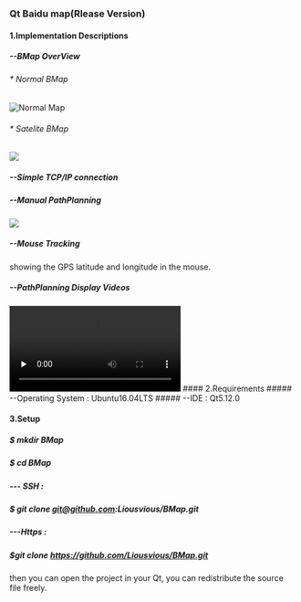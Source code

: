 ### Qt Baidu map(Rlease Version)

#### 1.Implementation Descriptions

##### --BMap OverView
###### * Normal BMap 
![ Normal Map](https://github.com/Liousvious/BMap/images/overview_n.png  "normal")
###### * Satelite BMap
![ ](/home/liousvious/Git/images/overview_s.png  "Satelite BMap")
##### --Simple TCP/IP connection
##### --Manual PathPlanning
![ ](/home/liousvious/Git/images/pathplanning.png  "Manual Pathplanning")
##### --Mouse Tracking
showing the GPS latitude and longitude in the mouse.
##### --PathPlanning Display Videos

<video id="video" controls="" preload="none">
    <source id="mp4" src="/home/liousvious/Git/images/motion_plan.mp4" type="video/mp4">
</video>
#### 2.Requirements
##### --Operating System : Ubuntu16.04LTS
##### --IDE : Qt5.12.0

#### 3.Setup
##### $ mkdir BMap
##### $ cd BMap
##### --- SSH : 
##### $ git clone git@github.com:Liousvious/BMap.git
##### ---Https : 
##### $git clone https://github.com/Liousvious/BMap.git
then you can open the project in your Qt, you can redistribute the source file freely.